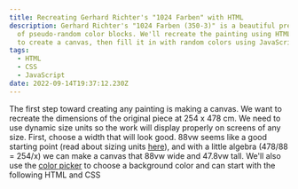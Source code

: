 ```yaml
---
title: Recreating Gerhard Richter's "1024 Farben" with HTML
description: Gerhard Richter's "1024 Farben (350-3)" is a beautiful presentation
  of pseudo-random color blocks. We'll recreate the painting using HTML's Grid
  to create a canvas, then fill it in with random colors using JavaScript.
tags:
  - HTML
  - CSS
  - JavaScript
date: 2022-09-14T19:37:12.230Z
---
```

The first step toward creating any painting is making a canvas. We want to recreate the dimensions of the original piece at 254 x 478 cm. We need to use dynamic size units so the work will display properly on screens of any size. First, choose a width that will look good. 88vw seems like a good starting point (read about sizing units [here](https://developer.mozilla.org/en-US/docs/Learn/CSS/Building_blocks/Values_and_units)), and with a little algebra  (478/88 = 254/x) we can make a canvas that 88vw wide and 47.8vw tall. We'll also use the [color picker](https://developer.mozilla.org/en-US/docs/Web/CSS/CSS_Colors/Color_picker_tool) to choose a background color and can start with the following HTML and CSS